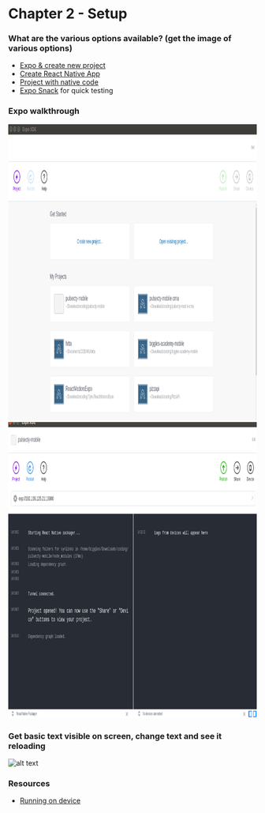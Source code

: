 # Chapter 2 - Setup

### What are the various options available? (get the image of various options)

   - [Expo & create new project](https://docs.expo.io/versions/v28.0.0/workflow/up-and-running)
   - [Create React Native App](https://github.com/react-community/create-react-native-app#installation)
   - [Project with native code](https://facebook.github.io/react-native/docs/getting-started#creating-a-new-application)
   - [Expo Snack](https://expo.io/tools#snack) for quick testing

### Expo walkthrough

<img src="../media/expo.png" alt="alt text" height="600px">


<img src="../media/expo-1.png" alt="alt text" height="600px">

### Get basic text visible on screen, change text and see it reloading

<img src="../media/start-screen-expo.png" alt="alt text" height="600px">

### Resources

- [Running on device](https://facebook.github.io/react-native/docs/running-on-device)
